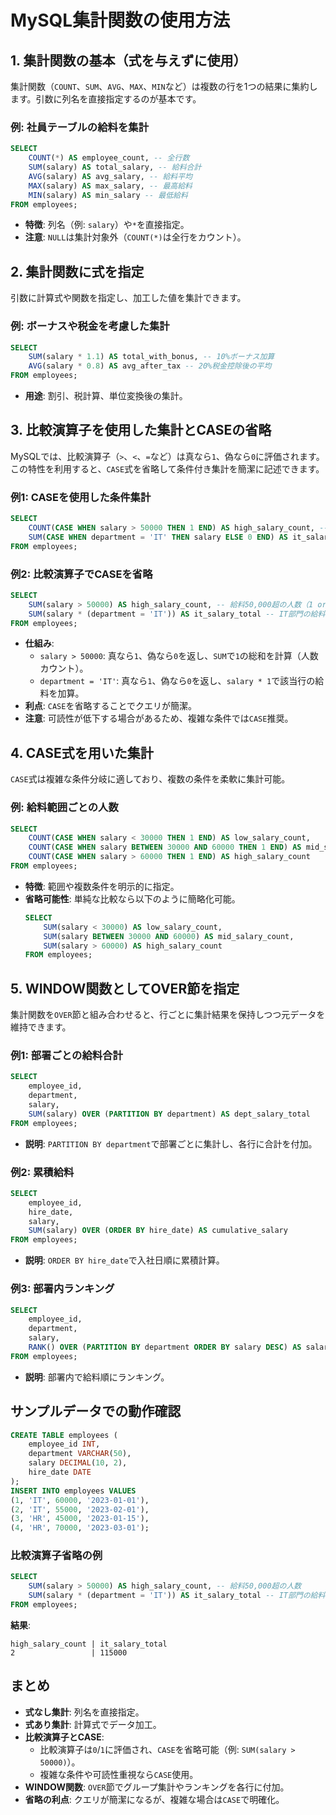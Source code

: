 # MySQL集計関数の使用方法

## 1. 集計関数の基本（式を与えずに使用）
集計関数（`COUNT`、`SUM`、`AVG`、`MAX`、`MIN`など）は複数の行を1つの結果に集約します。引数に列名を直接指定するのが基本です。

### 例: 社員テーブルの給料を集計
```sql
SELECT 
    COUNT(*) AS employee_count, -- 全行数
    SUM(salary) AS total_salary, -- 給料合計
    AVG(salary) AS avg_salary, -- 給料平均
    MAX(salary) AS max_salary, -- 最高給料
    MIN(salary) AS min_salary -- 最低給料
FROM employees;
```

- **特徴**: 列名（例: `salary`）や`*`を直接指定。
- **注意**: `NULL`は集計対象外（`COUNT(*)`は全行をカウント）。

## 2. 集計関数に式を指定
引数に計算式や関数を指定し、加工した値を集計できます。

### 例: ボーナスや税金を考慮した集計
```sql
SELECT 
    SUM(salary * 1.1) AS total_with_bonus, -- 10%ボーナス加算
    AVG(salary * 0.8) AS avg_after_tax -- 20%税金控除後の平均
FROM employees;
```

- **用途**: 割引、税計算、単位変換後の集計。

## 3. 比較演算子を使用した集計とCASEの省略
MySQLでは、比較演算子（`>`、`<`、`=`など）は真なら`1`、偽なら`0`に評価されます。この特性を利用すると、`CASE`式を省略して条件付き集計を簡潔に記述できます。

### 例1: CASEを使用した条件集計
```sql
SELECT 
    COUNT(CASE WHEN salary > 50000 THEN 1 END) AS high_salary_count, -- 給料50,000超の人数
    SUM(CASE WHEN department = 'IT' THEN salary ELSE 0 END) AS it_salary_total -- IT部門の給料合計
FROM employees;
```

### 例2: 比較演算子でCASEを省略
```sql
SELECT 
    SUM(salary > 50000) AS high_salary_count, -- 給料50,000超の人数（1 or 0でカウント）
    SUM(salary * (department = 'IT')) AS it_salary_total -- IT部門の給料合計
FROM employees;
```

- **仕組み**:
  - `salary > 50000`: 真なら`1`、偽なら`0`を返し、`SUM`で`1`の総和を計算（人数カウント）。
  - `department = 'IT'`: 真なら`1`、偽なら`0`を返し、`salary * 1`で該当行の給料を加算。
- **利点**: `CASE`を省略することでクエリが簡潔。
- **注意**: 可読性が低下する場合があるため、複雑な条件では`CASE`推奨。

## 4. CASE式を用いた集計
`CASE`式は複雑な条件分岐に適しており、複数の条件を柔軟に集計可能。

### 例: 給料範囲ごとの人数
```sql
SELECT 
    COUNT(CASE WHEN salary < 30000 THEN 1 END) AS low_salary_count,
    COUNT(CASE WHEN salary BETWEEN 30000 AND 60000 THEN 1 END) AS mid_salary_count,
    COUNT(CASE WHEN salary > 60000 THEN 1 END) AS high_salary_count
FROM employees;
```

- **特徴**: 範囲や複数条件を明示的に指定。
- **省略可能性**: 単純な比較なら以下のように簡略化可能。
  ```sql
  SELECT 
      SUM(salary < 30000) AS low_salary_count,
      SUM(salary BETWEEN 30000 AND 60000) AS mid_salary_count,
      SUM(salary > 60000) AS high_salary_count
  FROM employees;
  ```

## 5. WINDOW関数としてOVER節を指定
集計関数を`OVER`節と組み合わせると、行ごとに集計結果を保持しつつ元データを維持できます。

### 例1: 部署ごとの給料合計
```sql
SELECT 
    employee_id,
    department,
    salary,
    SUM(salary) OVER (PARTITION BY department) AS dept_salary_total
FROM employees;
```

- **説明**: `PARTITION BY department`で部署ごとに集計し、各行に合計を付加。

### 例2: 累積給料
```sql
SELECT 
    employee_id,
    hire_date,
    salary,
    SUM(salary) OVER (ORDER BY hire_date) AS cumulative_salary
FROM employees;
```

- **説明**: `ORDER BY hire_date`で入社日順に累積計算。

### 例3: 部署内ランキング
```sql
SELECT 
    employee_id,
    department,
    salary,
    RANK() OVER (PARTITION BY department ORDER BY salary DESC) AS salary_rank
FROM employees;
```

- **説明**: 部署内で給料順にランキング。

## サンプルデータでの動作確認
```sql
CREATE TABLE employees (
    employee_id INT,
    department VARCHAR(50),
    salary DECIMAL(10, 2),
    hire_date DATE
);
INSERT INTO employees VALUES
(1, 'IT', 60000, '2023-01-01'),
(2, 'IT', 55000, '2023-02-01'),
(3, 'HR', 45000, '2023-01-15'),
(4, 'HR', 70000, '2023-03-01');
```

### 比較演算子省略の例
```sql
SELECT 
    SUM(salary > 50000) AS high_salary_count, -- 給料50,000超の人数
    SUM(salary * (department = 'IT')) AS it_salary_total -- IT部門の給料合計
FROM employees;
```
**結果**:
```
high_salary_count | it_salary_total
2                 | 115000
```

## まとめ
- **式なし集計**: 列名を直接指定。
- **式あり集計**: 計算式でデータ加工。
- **比較演算子とCASE**:
  - 比較演算子は`0`/`1`に評価され、`CASE`を省略可能（例: `SUM(salary > 50000)`）。
  - 複雑な条件や可読性重視なら`CASE`使用。
- **WINDOW関数**: `OVER`節でグループ集計やランキングを各行に付加。
- **省略の利点**: クエリが簡潔になるが、複雑な場合は`CASE`で明確化。
